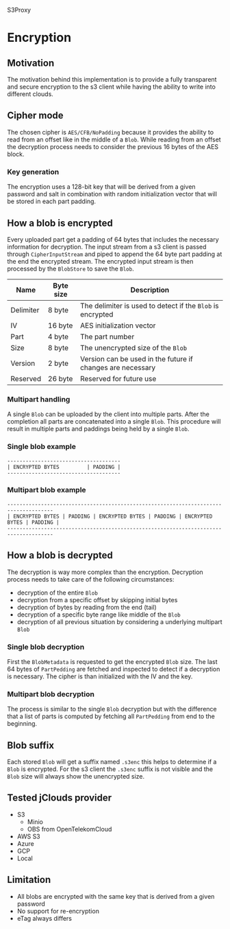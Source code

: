 S3Proxy

# Encryption 

## Motivation 
The motivation behind this implementation is to provide a fully transparent and secure encryption to the s3 client while having the ability to write into different clouds.

## Cipher mode
The chosen cipher is ```AES/CFB/NoPadding``` because it provides the ability to read from an offset like in the middle of a ```Blob```.
While reading from an offset the decryption process needs to consider the previous 16 bytes of the AES block.

### Key generation
The encryption uses a 128-bit key that will be derived from a given password and salt in combination with random initialization vector that will be stored in each part padding.

## How a blob is encrypted 
Every uploaded part get a padding of 64 bytes that includes the necessary information for decryption. The input stream from a s3 client is passed through ```CipherInputStream``` and piped to append the 64 byte part padding at the end the encrypted stream. The encrypted input stream is then processed by the ```BlobStore``` to save the ```Blob```.

| Name      | Byte size | Description                                                    |
|-----------|-----------|----------------------------------------------------------------|
| Delimiter | 8 byte    | The delimiter is used to detect if the ```Blob``` is encrypted |
| IV        | 16 byte   | AES initialization vector                                      |
| Part      | 4 byte    | The part number                                                |
| Size      | 8 byte    | The unencrypted size of the ```Blob```                         |
| Version   | 2 byte    | Version can be used in the future if changes are necessary     |
| Reserved  | 26 byte   | Reserved for future use                                        |

### Multipart handling 
A single ```Blob``` can be uploaded by the client into multiple parts. After the completion all parts are concatenated into a single ```Blob```.
This procedure will result in multiple parts and paddings being held by a single ```Blob```.

### Single blob example
```
-------------------------------------
| ENCRYPTED BYTES         | PADDING |
-------------------------------------
```

### Multipart blob example
```
-------------------------------------------------------------------------------------
| ENCRYPTED BYTES | PADDING | ENCRYPTED BYTES | PADDING | ENCRYPTED BYTES | PADDING |
-------------------------------------------------------------------------------------
```

## How a blob is decrypted
The decryption is way more complex than the encryption. Decryption process needs to take care of the following circumstances:
- decryption of the entire ```Blob```
- decryption from a specific offset by skipping initial bytes 
- decryption of bytes by reading from the end (tail)
- decryption of a specific byte range like middle of the ```Blob```
- decryption of all previous situation by considering a underlying multipart ```Blob```

### Single blob decryption 
First the ```BlobMetadata``` is requested to get the encrypted ```Blob``` size. The last 64 bytes of ```PartPedding``` are fetched and inspected to detect if a decryption is necessary.
The cipher is than initialized with the IV and the key.

### Multipart blob decryption 
The process is similar to the single ```Blob``` decryption but with the difference that a list of parts is computed by fetching all ```PartPedding``` from end to the beginning.

## Blob suffix
Each stored ```Blob``` will get a suffix named ```.s3enc``` this helps to determine if a ```Blob``` is encrypted. For the s3 client the ```.s3enc``` suffix is not visible and the ```Blob``` size will always show the unencrypted size.  

## Tested jClouds provider
- S3
    - Minio
    - OBS from OpenTelekomCloud
- AWS S3
- Azure
- GCP
- Local

## Limitation 
- All blobs are encrypted with the same key that is derived from a given password 
- No support for re-encryption
- eTag always differs
